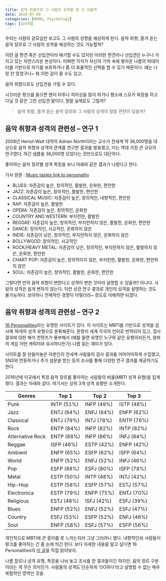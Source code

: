 ```yaml
---
title: 음악 취향으로 그 사람의 성격을 알 수 있을까
date: 2019-07-09
categories: [WORK, Psychology]
tags: [심리학]
---
```


우리는 사람의 겉모습만 보고도 그 사람의 성향을 예상하게 된다. 음악 취향, 즐겨 듣는 음악 장르로 그 사람의 성격을 예상하는 것도 가능할까?

이런 걸 편견 혹은 선입견이라 얘기할 수도 있지만 이러한 편견이나 선입견은 누구나 가지고 있는 자연스러운 본성이다. 어쩌면 각자가 자신의 기억 속에 쌓아온 나름의 빅데이터를 기반으로 자기를 보호하거나 좀 더 효율적인 선택을 할 수 있기 때문이다. 얘는 나랑 안 맞겠구나~ 뭐 이런 감이 올 수도 있고.

음악 취향으로도 선입견을 가질 수 있다. 

시끄러운 펑크를 들으면 왠지 타투나 피어싱을 많이 하거나 평소에 스모키 화장을 하고 다닐 것 같은 그런 선입견 말이다. 정말 실제로도 그럴까?

> 음악 취향, 즐겨 듣는 음악 장르와 그 사람의 성격이 정말 관련이 있을까?

## 음악 취향과 성격의 관련성 – 연구 1

2008년 Heriot-Watt 대학의 Adrian North이라는 교수가 전세계 약 36,000명을 대상으로 음악 취향과 성격의 관계를 연구한 결과를 발표했고, 이는 역대 가장 큰 규모의 연구였다. 하긴 샘플을 36,000명 모았다는 것만으로도 대단하다.

좋아하는 음악 장르별 성격 특징을 보니 아래와 같은 결과가 나왔다고 한다. 

기사 원문 : [Music tastes link to personality](https://news.bbc.co.uk/2/hi/uk_news/scotland/7598549.stm)

- BLUES: 자존감이 높은, 창의적인, 활발한, 온화한, 편안한
- JAZZ: 자존감이 높은, 창의적인, 활발한, 편안한
- CLASSICAL MUSIC: 자존감이 높은, 창의적인, 내향적인, 편안한
- RAP: 자존감이 높은, 활발한
- OPERA: 자존감이 높은, 창의적인, 온화한
- COUNTRY AND WESTERN: 부지런한, 활발한
- REGGAE: 자존감이 높은, 창의적인, 부지런하지 않은, 활발한, 온화한, 편안한
- DANCE: 창의적인, 사교적인, 온화하지 않은
- INDIE: 자존감이 낮은, 창의적인, 부지런하지 않은, 온화하지 않은
- BOLLYWOOD: 창의적인, 사교적인
- ROCK/HEAVY METAL: 자존감이 낮은, 창의적인, 부지런하지 않은, 활발하지 않은, 온화한, 편안한
- CHART POP: 자존감이 높은, 창의적이지 않은, 부지런한, 활발한, 온화한, 편안하지 않은
- SOUL: 자존감이 높은, 창의적인, 활발한, 온화한, 편안한

그렇다면 만약 음악 취향이 변한다고 성격이 변한 것이라 설명할 수 있을까? 아니다. 사람의 성격은 쉽게 변하지 않는다. 이런 상관 연구 결과로 개인의 성격을 설명하는 것도 불가능하다. 보아하니 전체적인 경향이 이렇더라~ 정도로 이해하면 되겠다.

## 음악 취향과 성격의 관련성 – 연구 2

[16 Personalities](https://www.16personalities.com/ko)라는 유명한 사이트가 있다. 이 사이트는 MBTI를 기반으로 성격을 검사해 16개의 성격 유형으로 분류해준다. 문항이 세계 각국의 언어로 번역되어 있고, 검사 결과에 대한 해석 컨텐츠가 풍부해서 (예를 들면 유명인 누구와 같은 유형이라든가, 왕좌의 게임 어떤 캐릭터와 유사하다든가) 나름 읽는 재미가 있다.

사이트를 잘 만들어놓은 덕분인지 전세계 사람들의 검사 결과를 어마어마하게 수집했고, SNS와 연동하거나 추가 설문을 받는 등의 조사를 통해 다양한 연구 결과를 제공하기도 한다.

2016년에 이곳에서 특정 음악 장르를 좋아하는 사람들의 비율(MBTI 성격 유형)을 집계했다. 결과는 아래와 같다. 여기서는 상위 3개 성격 유형만 소개한다.

| Genres | Top 1 | Top 2 | Top 3 | 
| --- | --- | --- | --- | 
| Punk | INTP (51%) | INFP (49%) | ISTP (48%) | 
| Jazz | ENTJ (64%) | ENFJ (64%) | ENFP (62%) | 
| Classical | ENTJ (79%) | INTJ (78%) | ENTP (76%) | 
| Rock | ENTP (84%) | INFP (82%) | INTP (82%) | 
| Alternative Rock | ENTP (88%) | INFP (86%) | INFJ (84%) | 
| Reggae | ISFP (46%) | ESTP (42%) | ENFP (42%) | 
| Ambient | ENFP (65%) | ESFP (62%) | ISFP (64%) | 
| World | ENFP (52%) | ENFJ (52%) | INFJ (46%) | 
| Pop | ESFP (88%) | ESFJ (80%) | ISFP (78%) | 
| Metal | ESTP (50%) | INTP (48%) | INTJ (42%) | 
| Hip-Hop | ESTP (58%) | ESFP (57%) | ESTJ (57%) | 
| Electronica | ESTP (79%) | ENFP (75%) | ENTJ (70%) | 
| Religious | ESTJ (48%) | ISFJ (42%) | ESFJ (39%) | 
| Blues | ENFP (52%) | ENFJ (52%) | ESFJ (47%) | 
| Country | ESFJ (53%) | ESFP (52%) | ENFJ (46%) | 
| Soul | ENFP (58%) | ESFJ (57%) | ESFP (56%) | 


개인적으로 MBTI에 큰 흥미를 못 느끼는지라 그냥 그러려니 했다. 내향적인(I) 사람들이 펑크를 좋아하는 건 좀 눈에 띄긴 한다. 보다 자세한 내용을 알고 싶다면 16 Personalities의 [이 글](https://www.16personalities.com/articles/music-preferences-by-personality-type)을 직접 읽어보자.

나름 장르나 성격 유형, 특징을 나눠 놓고 조사를 한 결과들이긴 하지만, 음악 장르 구분이라는 게 무슨 의미인가. 사람들의 성격도 단순하게 ‘OO하다’라고 설명할 수 없는 매우 복합적인 영역인 것을.